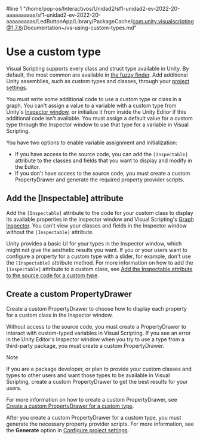 #line 1 "/home/pop-os/Interactivos/Unidad2/sf1-unidad2-ev-2022-20-aaaaaaaaas/sf1-unidad2-ev-2022-20-aaaaaaaaas/LedButtonApp/Library/PackageCache/com.unity.visualscripting@1.7.8/Documentation~/vs-using-custom-types.md"
# Use a custom type

Visual Scripting supports every class and struct type available in Unity. By default, the most common are available in [the fuzzy finder](vs-interface-overview.md#the-fuzzy-finder). Add additional Unity assemblies, such as custom types and classes, through your [project settings](vs-configuration.md).

You must write some additional code to use a custom type or class in a graph. You can't assign a value to a variable with a custom type from Unity's [Inspector window](https://docs.unity3d.com/Manual/UsingTheInspector.html), or initialize it from inside the Unity Editor if this additional code isn't available. You must assign a default value for a custom type through the Inspector window to use that type for a variable in Visual Scripting.

You have two options to enable variable assignment and initialization: 

- If you have access to the source code, you can add the `[Inspectable]` attribute to the classes and fields that you want to display and modify in the Editor. 
- If you don't have access to the source code, you must create a custom PropertyDrawer and generate the required property provider scripts.

## Add the [Inspectable] attribute

Add the `[Inspectable]` attribute to the code for your custom class to display its available properties in the Inspector window and Visual Scripting's [Graph Inspector](vs-interface-overview.md#the-graph-inspector). You can't view your classes and fields in the Inspector window without the `[Inspectable]` attribute. 

Unity provides a basic UI for your types in the Inspector window, which might not give the aesthetic results you want. If you or your users want to configure a property for a custom type with a slider, for example, don't use the `[Inspectable]` attribute method. For more information on how to add the `[Inspectable]` attribute to a custom class, see [Add the Inspectable attribute to the source code for a custom type](vs-add-inspectable-attribute-custom-types.md).

## Create a custom PropertyDrawer

Create a custom PropertyDrawer to choose how to display each property for a custom class in the Inspector window. 

Without access to the source code, you must create a PropertyDrawer to interact with custom-typed variables in Visual Scripting. If you see an error in the Unity Editor's Inspector window when you try to use a type from a third-party package, you must create a custom PropertyDrawer.

> [!NOTE]
> If you are a package developer, or plan to provide your custom classes and types to other users and want those types to be available in Visual Scripting, create a custom PropertyDrawer to get the best results for your users. 

For more information on how to create a custom PropertyDrawer, see [Create a custom PropertyDrawer for a custom type](vs-create-custom-drawer.md).

After you create a custom PropertyDrawer for a custom type, you must generate the necessary property provider scripts. For more information, see the **Generate** option in [Configure project settings](vs-configuration.md).

